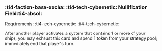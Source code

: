 ### :ti4-faction-base-xxcha: :ti4-tech-cybernetic: **Nullification Field**:ti4-absol:

Requirements: :ti4-tech-cybernetic: :ti4-tech-cybernetic:

After another player activates a system that contains 1 or more of your ships, you may exhaust this card and spend 1 token from your strategy pool; immediately end that player's turn.
